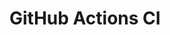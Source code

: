 # GitHub Actions CI


































































































































































































































































































































































































































































































































































































































































































































































































































































































































































































































































































































































































































































































































































































































































































































































































































































































































































































































































































































































































































































































































































































































































































































































































































































































































































































































































































































































































































































































































































































































































